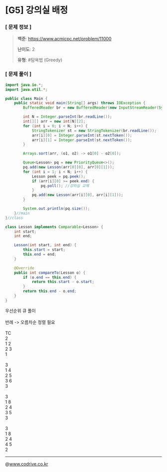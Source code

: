 # [G5] 강의실 배정

### [ 문제 정보 ]
> **백준**: https://www.acmicpc.net/problem/11000
> 
> **난이도**: 2
>
> **유형**: #탐욕법 (Greedy)


### [ 문제 풀이 ]
```Java
import java.io.*;
import java.util.*;

public class Main {
    public static void main(String[] args) throws IOException {
        BufferedReader br = new BufferedReader(new InputStreamReader(System.in));

        int N = Integer.parseInt(br.readLine());
        int[][] arr = new int[N][2];
        for (int i = 0; i < N; i++) {
            StringTokenizer st = new StringTokenizer(br.readLine());
            arr[i][0] = Integer.parseInt(st.nextToken());
            arr[i][1] = Integer.parseInt(st.nextToken());
        }

        Arrays.sort(arr, (o1, o2) -> o1[0] - o2[0]);

        Queue<Lesson> pq = new PriorityQueue<>();
        pq.add(new Lesson(arr[0][0], arr[0][1]));
        for (int i = 1; i < N; i++) {
            Lesson peek = pq.peek();
            if (arr[i][0] >= peek.end) {
                pq.poll(); //강의실 교체
            }
            pq.add(new Lesson(arr[i][0], arr[i][1]));
        }

        System.out.println(pq.size());
    }//main
}//class

class Lesson implements Comparable<Lesson> {
    int start;
    int end;

    Lesson(int start, int end) {
        this.start = start;
        this.end = end;
    }

    @Override
    public int compareTo(Lesson o) {
        if (o.end == this.end) {
            return this.start - o.start;
        }
        return this.end - o.end;
    }
}
```
우선순위 큐 풀이<br><br>반례 -> 오름차순 정렬 필요<br><br>TC<br>2<br>1 2<br>2 3<br>1<br><br>3<br>1 4<br>2 5<br>3 6<br>3<br><br>3<br>1 8<br>2 4<br>3 5<br>3<br><br>3<br>1 8<br>2 4<br>4 5<br>2<br> 


---
@www.codrive.co.kr